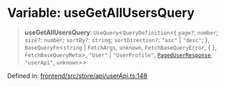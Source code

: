 # Variable: useGetAllUsersQuery

> **useGetAllUsersQuery**: `UseQuery`\<`QueryDefinition`\<\{ `page?`: `number`; `size?`: `number`; `sortBy?`: `string`; `sortDirection?`: `"asc"` \| `"desc"`; \}, `BaseQueryFn`\<`string` \| `FetchArgs`, `unknown`, `FetchBaseQueryError`, \{ \}, `FetchBaseQueryMeta`\>, `"User"` \| `"UserProfile"`, [`PagedUserResponse`](../type-aliases/PagedUserResponse.md), `"userApi"`, `unknown`\>\>

Defined in: [frontend/src/store/api/userApi.ts:148](https://github.com/lsendel/sass/blob/ca8b2b87627589617e0de57047e1f50d53e78078/frontend/src/store/api/userApi.ts#L148)
